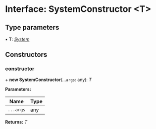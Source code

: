 
# Interface: SystemConstructor <**T**>

## Type parameters

▪ **T**: *[System](../classes/system.md)*

## Constructors

###  constructor

\+ **new SystemConstructor**(...`args`: any): *T*

**Parameters:**

Name | Type |
------ | ------ |
`...args` | any |

**Returns:** *T*
